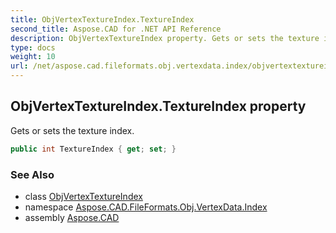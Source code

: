 ```yaml
---
title: ObjVertexTextureIndex.TextureIndex
second_title: Aspose.CAD for .NET API Reference
description: ObjVertexTextureIndex property. Gets or sets the texture index
type: docs
weight: 10
url: /net/aspose.cad.fileformats.obj.vertexdata.index/objvertextextureindex/textureindex/
---
```

## ObjVertexTextureIndex.TextureIndex property

Gets or sets the texture index.

```csharp
public int TextureIndex { get; set; }
```

### See Also

* class [ObjVertexTextureIndex](../)
* namespace [Aspose.CAD.FileFormats.Obj.VertexData.Index](../../objvertextextureindex/)
* assembly [Aspose.CAD](../../../)


